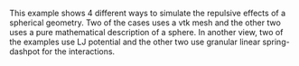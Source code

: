 
This example shows 4 different ways to simulate the repulsive effects of a spherical geometry.
Two of the cases uses a vtk mesh and the other two uses a pure mathematical description of a sphere.
In another view, two of the examples use LJ potential and the other two use granular linear spring-dashpot for the interactions.
